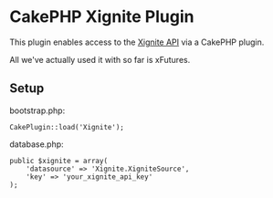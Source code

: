 CakePHP Xignite Plugin
======================

This plugin enables access to the [Xignite API][1] via a CakePHP plugin.

All we've actually used it with so far is xFutures.

Setup
-----

bootstrap.php:

    CakePlugin::load('Xignite');

database.php:

    public $xignite = array(
        'datasource' => 'Xignite.XigniteSource',
        'key' => 'your_xignite_api_key'
    );

  [1]: https://www.xignite.com/Products/Catalog.aspx?s=MarketData
